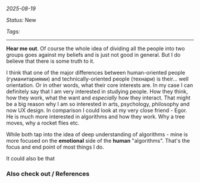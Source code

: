 *2025-08-19*

*Status:* New

*Tags:* 

<hr>

**Hear me out**. Of course the whole idea of dividing all the people into two groups goes against my beliefs and is just not good in general. But I do believe that there is some truth to it.

I think that one of the major differences between human-oriented people (гуманитариями) and technically-oriented people (технари) is their... well orientation. Or in other words, what their core interests are. In my case I can definitely say that I am very interested in studying people. How they think, how they work, what the want and *especially* how they interact. That might be a big reason why I am so interested in arts, psychology, philosophy and now UX design. In comparison I could look at my very close friend - Egor. He is much more interested in algorithms and how they work. Why a tree moves, why a rocket flies etc. 

While both tap into the idea of deep understanding of algorithms - mine is more focused on the **emotional** side of the **human** "algorithms". That's the focus and end point of most things I do. 

It could also be that

### Also check out / References